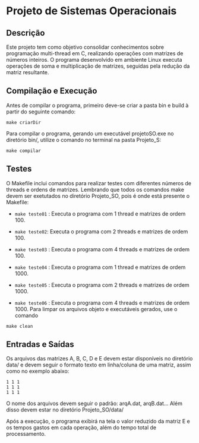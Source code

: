 # Projeto de Sistemas Operacionais

## Descrição
Este projeto tem como objetivo consolidar conhecimentos sobre programação multi-thread em C, realizando operações com matrizes de números inteiros. O programa desenvolvido em ambiente Linux executa operações de soma e multiplicação de matrizes, seguidas pela redução da matriz resultante.

## Compilação e Execução
Antes de compilar o programa, primeiro deve-se criar a pasta bin e build à partir do seguinte comando:
```
make criarDir
```
Para compilar o programa, gerando um executável projetoSO.exe no diretório bin/, utilize o comando no terminal na pasta Projeto_S:
``` 
make compilar
```
## Testes
O Makefile inclui comandos para realizar testes com diferentes números de threads e ordens de matrizes. Lembrando que todos os comandos make devem ser exetutados no diretório Projeto_SO, pois é onde está presente o Makefile:

- ```make teste01``` : Executa o programa com 1 thread e matrizes de ordem 100.
* ```make teste02```: Executa o programa com 2 threads e matrizes de ordem 100.
+ ```make teste03``` : Executa o programa com 4 threads e matrizes de ordem 100.
- ```make teste04``` : Executa o programa com 1 thread e matrizes de ordem 1000.
* ```make teste05``` : Executa o programa com 2 threads e matrizes de ordem 1000.
+ ```make teste06``` : Executa o programa com 4 threads e matrizes de ordem 1000.
Para limpar os arquivos objeto e executáveis gerados, use o comando 
```
make clean
```

## Entradas e Saídas
Os arquivos das matrizes A, B, C, D e E devem estar disponíveis no diretório data/ e devem seguir o formato texto em linha/coluna de uma matriz, assim como no exemplo abaixo:
```
1 1 1
1 1 1
1 1 1
```

O nome dos arquivos devem seguir o padrão: arqA.dat, arqB.dat... Além disso devem estar no diretório Projeto_SO/data/

Após a execução, o programa exibirá na tela o valor reduzido da matriz E e os tempos gastos em cada operação, além do tempo total de processamento.